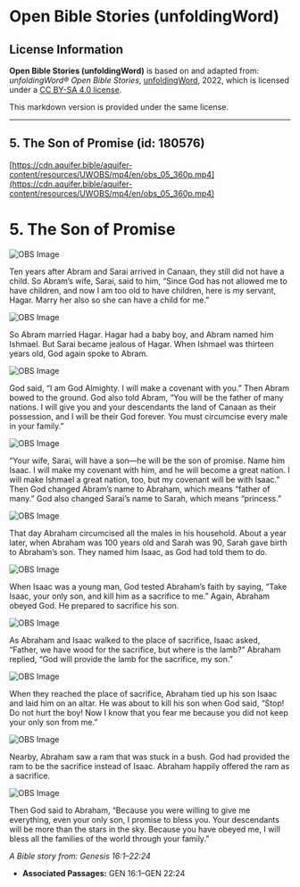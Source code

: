 # Open Bible Stories (unfoldingWord)

## License Information

**Open Bible Stories (unfoldingWord)** is based on and adapted from: _unfoldingWord® Open Bible Stories_, [unfoldingWord](https://unfoldingword.org/utw), 2022, which is licensed under a [CC BY-SA 4.0 license](https://creativecommons.org/licenses/by-sa/4.0/legalcode.en).

This markdown version is provided under the same license.



--------------------------------

## 5. The Son of Promise (id: 180576)

[https://cdn.aquifer.bible/aquifer-content/resources/UWOBS/mp4/en/obs_05_360p.mp4](https://cdn.aquifer.bible/aquifer-content/resources/UWOBS/mp4/en/obs_05_360p.mp4)

5\. The Son of Promise
======================

![OBS Image](https://cdn.aquifer.bible/aquifer-content/resources/UWOBS/jpg/360px/obs-en-05-01.jpg)

Ten years after Abram and Sarai arrived in Canaan, they still did not have a child. So Abram’s wife, Sarai, said to him, “Since God has not allowed me to have children, and now I am too old to have children, here is my servant, Hagar. Marry her also so she can have a child for me.”

![OBS Image](https://cdn.aquifer.bible/aquifer-content/resources/UWOBS/jpg/360px/obs-en-05-02.jpg)

So Abram married Hagar. Hagar had a baby boy, and Abram named him Ishmael. But Sarai became jealous of Hagar. When Ishmael was thirteen years old, God again spoke to Abram.

![OBS Image](https://cdn.aquifer.bible/aquifer-content/resources/UWOBS/jpg/360px/obs-en-05-03.jpg)

God said, “I am God Almighty. I will make a covenant with you.” Then Abram bowed to the ground. God also told Abram, “You will be the father of many nations. I will give you and your descendants the land of Canaan as their possession, and I will be their God forever. You must circumcise every male in your family.”

![OBS Image](https://cdn.aquifer.bible/aquifer-content/resources/UWOBS/jpg/360px/obs-en-05-04.jpg)

“Your wife, Sarai, will have a son—he will be the son of promise. Name him Isaac. I will make my covenant with him, and he will become a great nation. I will make Ishmael a great nation, too, but my covenant will be with Isaac.” Then God changed Abram’s name to Abraham, which means “father of many.” God also changed Sarai’s name to Sarah, which means “princess.”

![OBS Image](https://cdn.aquifer.bible/aquifer-content/resources/UWOBS/jpg/360px/obs-en-05-05.jpg)

That day Abraham circumcised all the males in his household. About a year later, when Abraham was 100 years old and Sarah was 90, Sarah gave birth to Abraham’s son. They named him Isaac, as God had told them to do.

![OBS Image](https://cdn.aquifer.bible/aquifer-content/resources/UWOBS/jpg/360px/obs-en-05-06.jpg)

When Isaac was a young man, God tested Abraham’s faith by saying, “Take Isaac, your only son, and kill him as a sacrifice to me.” Again, Abraham obeyed God. He prepared to sacrifice his son.

![OBS Image](https://cdn.aquifer.bible/aquifer-content/resources/UWOBS/jpg/360px/obs-en-05-07.jpg)

As Abraham and Isaac walked to the place of sacrifice, Isaac asked, “Father, we have wood for the sacrifice, but where is the lamb?” Abraham replied, “God will provide the lamb for the sacrifice, my son.”

![OBS Image](https://cdn.aquifer.bible/aquifer-content/resources/UWOBS/jpg/360px/obs-en-05-08.jpg)

When they reached the place of sacrifice, Abraham tied up his son Isaac and laid him on an altar. He was about to kill his son when God said, “Stop! Do not hurt the boy! Now I know that you fear me because you did not keep your only son from me.”

![OBS Image](https://cdn.aquifer.bible/aquifer-content/resources/UWOBS/jpg/360px/obs-en-05-09.jpg)

Nearby, Abraham saw a ram that was stuck in a bush. God had provided the ram to be the sacrifice instead of Isaac. Abraham happily offered the ram as a sacrifice.

![OBS Image](https://cdn.aquifer.bible/aquifer-content/resources/UWOBS/jpg/360px/obs-en-05-10.jpg)

Then God said to Abraham, “Because you were willing to give me everything, even your only son, I promise to bless you. Your descendants will be more than the stars in the sky. Because you have obeyed me, I will bless all the families of the world through your family.”

*A Bible story from: Genesis 16:1–22:24*

* **Associated Passages:** GEN 16:1–GEN 22:24

